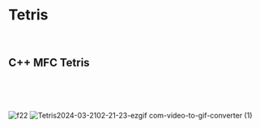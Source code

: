 # Tetris

<br/> 

## C++ MFC Tetris

<br/> <br/> <br/> 

![f22](https://github.com/ShinYEB/Tetris/assets/91859242/f20b443d-eb49-4981-b95e-bc8cb8e63a97)
![Tetris2024-03-2102-21-23-ezgif com-video-to-gif-converter (1)](https://github.com/ShinYEB/Tetris/assets/91859242/ab787051-ab30-4279-b424-557a76e5529f)
